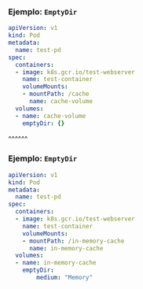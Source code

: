 ### Ejemplo: `EmptyDir`

```yaml [9-14]
apiVersion: v1
kind: Pod
metadata:
  name: test-pd
spec:
  containers:
  - image: k8s.gcr.io/test-webserver
    name: test-container
    volumeMounts:
    - mountPath: /cache
      name: cache-volume
  volumes:
  - name: cache-volume
    emptyDir: {}
```

^^^^^^

### Ejemplo: `EmptyDir`

```yaml [14,15]
apiVersion: v1
kind: Pod
metadata:
  name: test-pd
spec:
  containers:
  - image: k8s.gcr.io/test-webserver
    name: test-container
    volumeMounts:
    - mountPath: /in-memory-cache
      name: in-memory-cache
  volumes:
  - name: in-memory-cache
    emptyDir:
        medium: "Memory"
```

